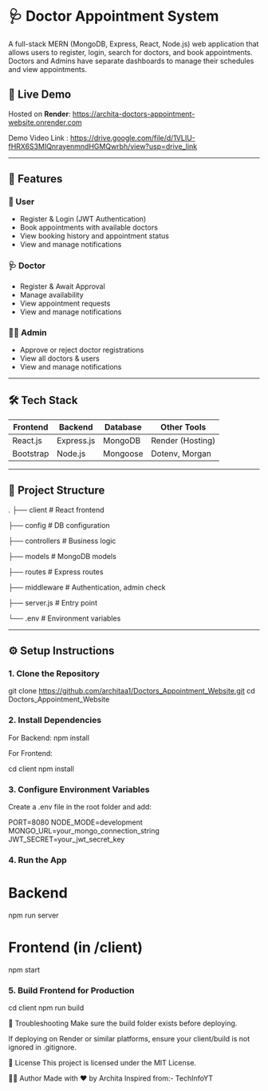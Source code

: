 # 🩺 Doctor Appointment System

A full-stack MERN (MongoDB, Express, React, Node.js) web application that allows users to register, login, search for doctors, and book appointments. Doctors and Admins have separate dashboards to manage their schedules and view appointments.

## 🚀 Live Demo

Hosted on **Render**: https://archita-doctors-appointment-website.onrender.com

Demo Video Link : https://drive.google.com/file/d/1VLIU-fHRX6S3MIQnrayenmndHGMQwrbh/view?usp=drive_link

---

## 📌 Features

### 👤 User
- Register & Login (JWT Authentication)
- Book appointments with available doctors
- View booking history and appointment status
- View and manage notifications

### 🩺 Doctor
- Register & Await Approval
- Manage availability
- View appointment requests
- View and manage notifications

### 👨‍💼 Admin
- Approve or reject doctor registrations
- View all doctors & users
- View and manage notifications

---

## 🛠️ Tech Stack

| Frontend        | Backend          | Database | Other Tools     |
|----------------|------------------|----------|-----------------|
| React.js        | Express.js       | MongoDB  | Render (Hosting)|
| Bootstrap       | Node.js          | Mongoose | Dotenv, Morgan  |

---

## 📁 Project Structure
. ├── client # React frontend 

├── config # DB configuration 

├── controllers # Business logic 

├── models # MongoDB models 

├── routes # Express routes 

├── middleware # Authentication, admin check 

├── server.js # Entry point 

└── .env # Environment variables


---

## ⚙️ Setup Instructions

### 1. Clone the Repository

git clone https://github.com/architaa1/Doctors_Appointment_Website.git
cd Doctors_Appointment_Website

### 2. Install Dependencies
For Backend:
npm install

For Frontend:

cd client
npm install

### 3. Configure Environment Variables
Create a .env file in the root folder and add:

PORT=8080
NODE_MODE=development
MONGO_URL=your_mongo_connection_string
JWT_SECRET=your_jwt_secret_key

### 4. Run the App

# Backend
npm run server

# Frontend (in /client)
npm start

### 5. Build Frontend for Production

cd client
npm run build

🐞 Troubleshooting
Make sure the build folder exists before deploying.

If deploying on Render or similar platforms, ensure your client/build is not ignored in .gitignore.

📜 License
This project is licensed under the MIT License.

🙋‍♀️ Author
Made with ❤️ by Archita
Inspired from:- TechInfoYT




